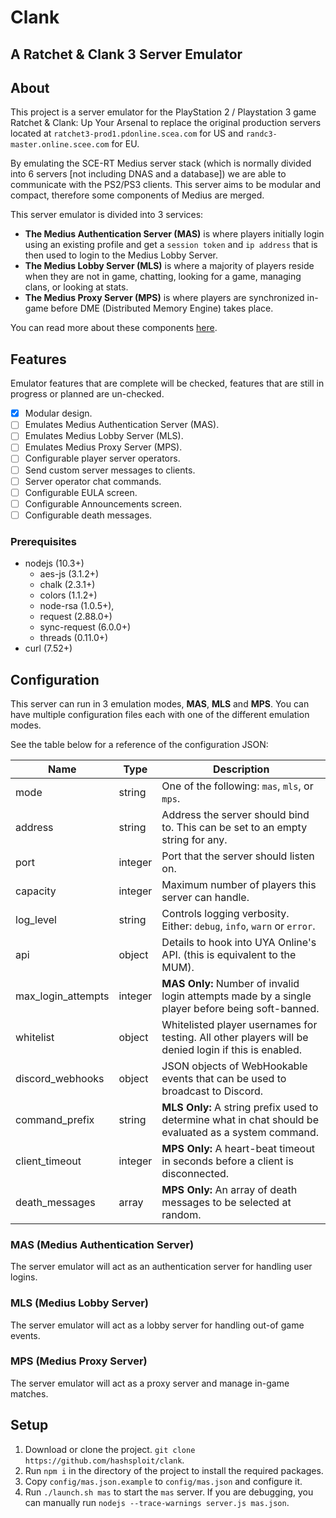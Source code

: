 # Clank
## A Ratchet & Clank 3 Server Emulator

## About
This project is a server emulator for the PlayStation 2 / Playstation 3
game Ratchet & Clank: Up Your Arsenal to replace the original production
servers located at `ratchet3-prod1.pdonline.scea.com` for US and
`randc3-master.online.scee.com` for EU.

By emulating the SCE-RT Medius server stack (which is normally
divided into 6 servers [not including DNAS and a database]) we are
able to communicate with the PS2/PS3 clients. This server aims to be
modular and compact, therefore some components of Medius are merged.

This server emulator is divided into 3 services:
- **The Medius Authentication Server (MAS)** is where players initially login using
  an existing profile and get a `session token` and `ip address` that is then
  used to login to the Medius Lobby Server.
- **The Medius Lobby Server (MLS)** is where a majority of players reside when they
  are not in game, chatting, looking for a game, managing clans, or looking at
  stats.
- **The Medius Proxy Server (MPS)** is where players are synchronized in-game before
  DME (Distributed Memory Engine) takes place.

You can read more about these components [here](https://wiki.hashsploit.net/PlayStation_2#Medius).

## Features

Emulator features that are complete will be checked, features that are still in progress or planned are un-checked.

- [x] Modular design.
- [ ] Emulates Medius Authentication Server (MAS).
- [ ] Emulates Medius Lobby Server (MLS).
- [ ] Emulates Medius Proxy Server (MPS).
- [ ] Configurable player server operators.
- [ ] Send custom server messages to clients.
- [ ] Server operator chat commands.
- [ ] Configurable EULA screen.
- [ ] Configurable Announcements screen.
- [ ] Configurable death messages.

### Prerequisites
- nodejs (10.3+)
  - aes-js (3.1.2+)
  - chalk (2.3.1+)
  - colors (1.1.2+)
  - node-rsa (1.0.5+),
  - request (2.88.0+)
  - sync-request (6.0.0+)
  - threads (0.11.0+)
- curl (7.52+)


## Configuration

This server can run in 3 emulation modes, **MAS**, **MLS** and **MPS**. You can have multiple configuration files each with one of the different emulation modes.

See the table below for a reference of the configuration JSON:

| Name               | Type    | Description                                                                         |
|--------------------|---------|-------------------------------------------------------------------------------------|
| mode               | string  | One of the following: `mas`, `mls`, or `mps`.                                       |
| address            | string  | Address the server should bind to. This can be set to an empty string for any.      |
| port               | integer | Port that the server should listen on.                                              |
| capacity           | integer | Maximum number of players this server can handle.                                   |
| log_level          | string  | Controls logging verbosity. Either: `debug`, `info`, `warn` or `error`.             |
| api                | object  | Details to hook into UYA Online's API. (this is equivalent to the MUM).             |
| max_login_attempts | integer | **MAS Only:** Number of invalid login attempts made by a single player before being soft-banned.  |
| whitelist          | object  | Whitelisted player usernames for testing. All other players will be denied login if this is enabled. |
| discord_webhooks   | object  | JSON objects of WebHookable events that can be used to broadcast to Discord.        |
| command_prefix     | string  | **MLS Only:** A string prefix used to determine what in chat should be evaluated as a system command. |
| client_timeout     | integer | **MPS Only:** A heart-beat timeout in seconds before a client is disconnected.      |
| death_messages     | array   | **MPS Only:** An array of death messages to be selected at random.                  |


### MAS (Medius Authentication Server)

The server emulator will act as an authentication server for handling user logins.

### MLS (Medius Lobby Server)

The server emulator will act as a lobby server for handling out-of game events.

### MPS (Medius Proxy Server)

The server emulator will act as a proxy server and manage in-game matches.

## Setup
1. Download or clone the project. `git clone https://github.com/hashsploit/clank`.
2. Run `npm i` in the directory of the project to install the required packages.
3. Copy `config/mas.json.example` to `config/mas.json` and configure it.
4. Run `./launch.sh mas` to start the `mas` server. If you are debugging, you can manually run `nodejs --trace-warnings server.js mas.json`.
